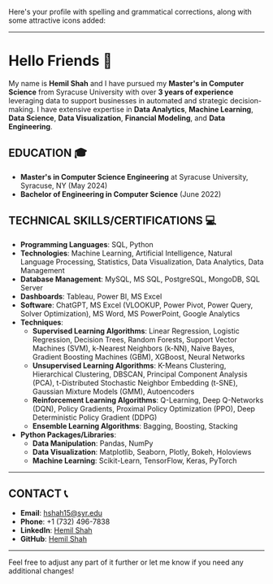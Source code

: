 Here's your profile with spelling and grammatical corrections, along with some attractive icons added:

---

# Hello Friends 👋

My name is **Hemil Shah** and I have pursued my **Master's in Computer Science** from Syracuse University with over **3 years of experience** leveraging data to support businesses in automated and strategic decision-making. I have extensive expertise in **Data Analytics**, **Machine Learning**, **Data Science**, **Data Visualization**, **Financial Modeling**, and **Data Engineering**.

## **EDUCATION** 🎓  
- **Master's in Computer Science Engineering** at Syracuse University, Syracuse, NY (May 2024)
- **Bachelor of Engineering in Computer Science** (June 2022) 

## **TECHNICAL SKILLS/CERTIFICATIONS** 💻
- **Programming Languages**: SQL, Python
- **Technologies**: Machine Learning, Artificial Intelligence, Natural Language Processing, Statistics, Data Visualization, Data Analytics, Data Management
- **Database Management**: MySQL, MS SQL, PostgreSQL, MongoDB, SQL Server
- **Dashboards**: Tableau, Power BI, MS Excel
- **Software**: ChatGPT, MS Excel (VLOOKUP, Power Pivot, Power Query, Solver Optimization), MS Word, MS PowerPoint, Google Analytics
- **Techniques**:
  - **Supervised Learning Algorithms**: Linear Regression, Logistic Regression, Decision Trees, Random Forests, Support Vector Machines (SVM), k-Nearest Neighbors (k-NN), Naive Bayes, Gradient Boosting Machines (GBM), XGBoost, Neural Networks
  - **Unsupervised Learning Algorithms**: K-Means Clustering, Hierarchical Clustering, DBSCAN, Principal Component Analysis (PCA), t-Distributed Stochastic Neighbor Embedding (t-SNE), Gaussian Mixture Models (GMM), Autoencoders
  - **Reinforcement Learning Algorithms**: Q-Learning, Deep Q-Networks (DQN), Policy Gradients, Proximal Policy Optimization (PPO), Deep Deterministic Policy Gradient (DDPG)
  - **Ensemble Learning Algorithms**: Bagging, Boosting, Stacking
- **Python Packages/Libraries**:
  - **Data Manipulation**: Pandas, NumPy
  - **Data Visualization**: Matplotlib, Seaborn, Plotly, Bokeh, Holoviews
  - **Machine Learning**: Scikit-Learn, TensorFlow, Keras, PyTorch
---
## **CONTACT** 📞
- **Email**: [hshah15@syr.edu](mailto:hshah15@syr.edu) 
- **Phone**: +1 (732) 496-7838 
- **LinkedIn**: [Hemil Shah](https://www.linkedin.com/in/hemil-shah-683241165/)
- **GitHub**: [Hemil Shah](https://github.com/hemilshah99316)

---

Feel free to adjust any part of it further or let me know if you need any additional changes!
